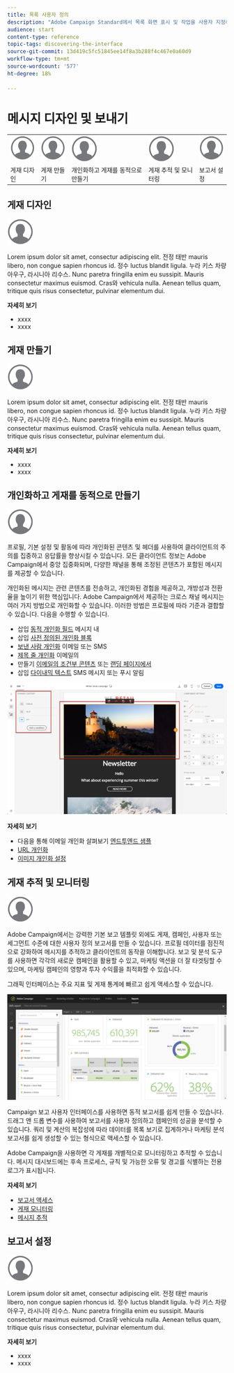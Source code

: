 ```yaml
---
title: 목록 사용자 정의
description: "Adobe Campaign Standard에서 목록 화면 표시 및 작업을 사용자 지정하는 방법: 요소 정렬, 필터링, 삭제 또는 복제. 화면에 지정된 하나 또는 여러 리소스의 요소가 표시됩니다."
audience: start
content-type: reference
topic-tags: discovering-the-interface
source-git-commit: 13d419c5fc51845ee14f8a3b288f4c467e0a60d9
workflow-type: tm+mt
source-wordcount: '577'
ht-degree: 18%

---
```



# 메시지 디자인 및 보내기

<table>
<tr>
    <td valign="top">
        <a href="../../start/using/work-with-audiences.md"><img width="60px" alt="조건" src="assets/icon_profile.svg"/></a>
    </td>
    <td valign="top">
        <a href="../../api/using/creating-a-service.md"><img width="60px" alt="조건" src="assets/icon_profile.svg"/></a>
    </td>
    <td valign="top">
        <a href="../../api/using/interacting-with-custom-resources.md"><img width="60px" alt="조건" src="assets/icon_profile.svg"/></a>
    </td>
    <td valign="top">
        <a href="../../api/using/interacting-with-marketing-history.md"><img width="60px" alt="조건" src="assets/icon_profile.svg"/></a>
    </td>
    <td valign="top">
        <a href="../../api/using/interacting-with-marketing-history.md"><img width="60px" alt="조건" src="assets/icon_profile.svg"/></a>
    </td>
</tr>
<tr>
<td>게재 디자인</td>
<td>게재 만들기</td>
<td>개인화하고 게재를 동적으로 만들기</td>
<td>게재 추적 및 모니터링</td>
<td>보고서 설정</td>
</tr>
</table>

## 게재 디자인

<img width="60px" alt="조건" src="assets/icon_profile.svg"/>

Lorem ipsum dolor sit amet, consectur adipiscing elit. 전정 태반 mauris libero, non congue sapien rhoncus id. 정수 luctus blandit ligula. 누라 키스 차량 아우구, 라시니아 리수스. Nunc paretra fringilla enim eu sussipit. Mauris consectetur maximus euismod. Cras와 vehicula nulla. Aenean tellus quam, tritique quis risus consectetur, pulvinar elementum dui.

**자세히 보기**

* xxxx
* xxxx

## 게재 만들기

<img width="60px" alt="조건" src="assets/icon_profile.svg"/>

Lorem ipsum dolor sit amet, consectur adipiscing elit. 전정 태반 mauris libero, non congue sapien rhoncus id. 정수 luctus blandit ligula. 누라 키스 차량 아우구, 라시니아 리수스. Nunc paretra fringilla enim eu sussipit. Mauris consectetur maximus euismod. Cras와 vehicula nulla. Aenean tellus quam, tritique quis risus consectetur, pulvinar elementum dui.

**자세히 보기**

* xxxx
* xxxx

## 개인화하고 게재를 동적으로 만들기

<img width="60px" alt="조건" src="assets/icon_profile.svg"/>

프로필, 기본 설정 및 활동에 따라 개인화된 콘텐츠 및 헤더를 사용하여 클라이언트의 주의를 집중하고 응답률을 향상시킬 수 있습니다. 모든 클라이언트 정보는 Adobe Campaign에서 중앙 집중화되며, 다양한 채널을 통해 조정된 콘텐츠가 포함된 메시지를 제공할 수 있습니다.

개인화된 메시지는 관련 콘텐츠를 전송하고, 개인화된 경험을 제공하고, 개방성과 전환율을 높이기 위한 핵심입니다. Adobe Campaign에서 제공하는 크로스 채널 메시지는 여러 가지 방법으로 개인화할 수 있습니다. 이러한 방법은 프로필에 따라 기준과 결합할 수 있습니다. 다음을 수행할 수 있습니다.

* 삽입 [동적 개인화 필드](../../designing/using/personalization.md#inserting-a-personalization-field) 메시지 내
* 삽입 [사전 정의된 개인화 블록](../../designing/using/personalization.md#adding-a-content-block)
* [보낸 사람 개인화](../../designing/using/subject-line.md) 이메일 또는 SMS
* [제목 줄 개인화](../../designing/using/subject-line.md) 이메일의
* 만들기 [이메일의 조건부 콘텐츠](../../designing/using/personalization.md#defining-dynamic-content-in-an-email) 또는 [랜딩 페이지에서](../../channels/using/designing-a-landing-page.md#defining-dynamic-content-in-a-landing-page)
* 삽입 [다이내믹 텍스트](../../channels/using/defining-dynamic-text.md) SMS 메시지 또는 푸시 알림

![](assets/delivery_content_43.png)

**자세히 보기**

* 다음을 통해 이메일 개인화 살펴보기 [엔드투엔드 샘플](../../designing/using/personalization.md#example-email-personalization)
* [URL 개인화](../../designing/using/personalization.md#personalizing-urls)
* [이미지 개인화 설정](../../designing/using/personalization.md#personalizing-an-image-source)

## 게재 추적 및 모니터링

<img width="60px" alt="조건" src="assets/icon_profile.svg"/>

Adobe Campaign에서는 강력한 기본 보고 템플릿 외에도 게재, 캠페인, 사용자 또는 세그먼트 수준에 대한 사용자 정의 보고서를 만들 수 있습니다. 프로필 데이터를 점진적으로 강화하여 메시지를 추적하고 클라이언트의 동작을 이해합니다. 보고 및 분석 도구를 사용하면 각각의 새로운 캠페인을 활용할 수 있고, 마케팅 액션을 더 잘 타겟팅할 수 있으며, 마케팅 캠페인의 영향과 투자 수익률을 최적화할 수 있습니다.

그래픽 인터페이스는 주요 지표 및 게재 통계에 빠르고 쉽게 액세스할 수 있습니다.

![](assets/dynamic_report_intro.png)

Campaign 보고 사용자 인터페이스를 사용하면 동적 보고서를 쉽게 만들 수 있습니다. 드래그 앤 드롭 변수를 사용하여 보고서를 사용자 정의하고 캠페인의 성공을 분석할 수 있습니다. 쿼리 및 계산의 복잡성에 따라 데이터를 목록 보기로 집계하거나 마케팅 분석 보고서를 쉽게 생성할 수 있는 형식으로 액세스할 수 있습니다.

Adobe Campaign을 사용하면 각 게재를 개별적으로 모니터링하고 추적할 수 있습니다. 메시지 대시보드에는 후속 프로세스, 규칙 및 가능한 오류 및 경고를 식별하는 전용 로그가 표시됩니다.


**자세히 보기**

* [보고서 액세스](../../reporting/using/about-dynamic-reports.md)
* [게재 모니터링](../../sending/using/monitoring-a-delivery.md)
* [메시지 추적](../../sending/using/tracking-messages.md)

## 보고서 설정

<img width="60px" alt="조건" src="assets/icon_profile.svg"/>

Lorem ipsum dolor sit amet, consectur adipiscing elit. 전정 태반 mauris libero, non congue sapien rhoncus id. 정수 luctus blandit ligula. 누라 키스 차량 아우구, 라시니아 리수스. Nunc paretra fringilla enim eu sussipit. Mauris consectetur maximus euismod. Cras와 vehicula nulla. Aenean tellus quam, tritique quis risus consectetur, pulvinar elementum dui.

**자세히 보기**

* xxxx
* xxxx

